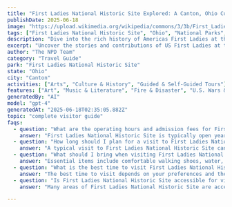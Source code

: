 ```yaml
---
title: "First Ladies National Historic Site Explored: A Canton, Ohio Cultural Gem"
publishDate: 2025-06-18
image: "https://upload.wikimedia.org/wikipedia/commons/3/3b/First_Ladies_National_Historic_Site_-_Saxton_House.JPG"
tags: ["First Ladies National Historic Site", "Ohio", "National Parks", "Travel Guide", "Canton", "Outdoor Recreation", "Family Travel", "Adventure"]
description: "Dive into the rich history of Americas First Ladies at the iconic First Ladies National Historic Site in Canton, Ohio. Discover this hidden gem with our com..."
excerpt: "Uncover the stories and contributions of US First Ladies at this cherished historic site in Canton, Ohio – a must-visit for history buffs and culture enthusiasts alike."
author: "The NPD Team"
category: "Travel Guide"
park: "First Ladies National Historic Site"
state: "Ohio"
city: "Canton"
activities: ["Arts", "Culture & History", "Guided & Self-Guided Tours"]
features: ["Art", "Music & Literature", "Fire & Disaster", "U.S. Wars & Conflicts", "People & Identity", "Cultural Heritage & Society"]
generatedBy: "AI"
model: "gpt-4"
generatedAt: "2025-06-18T02:35:05.882Z"
topic: "complete visitor guide"
faqs:
  - question: "What are the operating hours and admission fees for First Ladies National Historic Site?"
    answer: "First Ladies National Historic Site is typically open year-round, though specific hours may vary by season. Most national parks charge an entrance fee, but some sites are free to visit. Check the official NPS website for current hours and fee information."
  - question: "How long should I plan for a visit to First Ladies National Historic Site?"
    answer: "A typical visit to First Ladies National Historic Site can range from a few hours to a full day, depending on your interests and the activities you choose. Allow extra time for hiking, photography, and exploring visitor centers."
  - question: "What should I bring when visiting First Ladies National Historic Site?"
    answer: "Essential items include comfortable walking shoes, water, snacks, sunscreen, and weather-appropriate clothing. Bring a camera to capture the scenic views and consider binoculars for wildlife viewing."
  - question: "What is the best time to visit First Ladies National Historic Site?"
    answer: "The best time to visit depends on your preferences and the activities you plan to enjoy. Spring and fall often offer pleasant weather and fewer crowds, while summer provides the longest daylight hours."
  - question: "Is First Ladies National Historic Site accessible for visitors with mobility needs?"
    answer: "Many areas of First Ladies National Historic Site are accessible to visitors with mobility needs, including paved trails and accessible facilities. Contact the park directly for specific accessibility information and current conditions."

---
```


